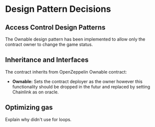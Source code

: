 # Design Pattern Decisions

## Access Control Design Patterns

The Ownable design pattern has been implemented to allow only the contract owner to change the game status.

## Inheritance and Interfaces

The contract inherits from OpenZeppelin Ownable contract:

- **Ownable:** Sets the contract deployer as the owner however this functionality should be dropped in the futur and replaced by setting Chainlink as on oracle.

## Optimizing gas 

Explain why didn't use for loops.
